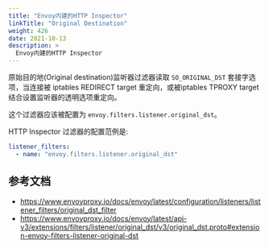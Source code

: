 ```yaml
---
title: "Envoy内建的HTTP Inspector"
linkTitle: "Original Destination"
weight: 426
date: 2021-10-13
description: >
  Envoy内建的HTTP Inspector
---
```


原始目的地(Original destination)监听器过滤器读取 `SO_ORIGINAL_DST` 套接字选项，当连接被 iptables REDIRECT target 重定向，或被iptables TPROXY target 结合设置监听器的透明选项重定向。

这个过滤器应该被配置为 `envoy.filters.listener.original_dst`。

HTTP Inspector 过滤器的配置范例是:

```yaml
listener_filters:
  - name: "envoy.filters.listener.original_dst"
```

## 参考文档

- https://www.envoyproxy.io/docs/envoy/latest/configuration/listeners/listener_filters/original_dst_filter
- https://www.envoyproxy.io/docs/envoy/latest/api-v3/extensions/filters/listener/original_dst/v3/original_dst.proto#extension-envoy-filters-listener-original-dst


